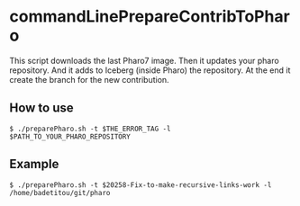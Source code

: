 # commandLinePrepareContribToPharo

This script downloads the last Pharo7 image.
Then it updates your pharo repository.
And it adds to Iceberg (inside Pharo) the repository.
At the end it create the branch for the new contribution.

## How to use

`$ ./preparePharo.sh -t $THE_ERROR_TAG -l $PATH_TO_YOUR_PHARO_REPOSITORY`

## Example

`$ ./preparePharo.sh -t $20258-Fix-to-make-recursive-links-work -l /home/badetitou/git/pharo`

